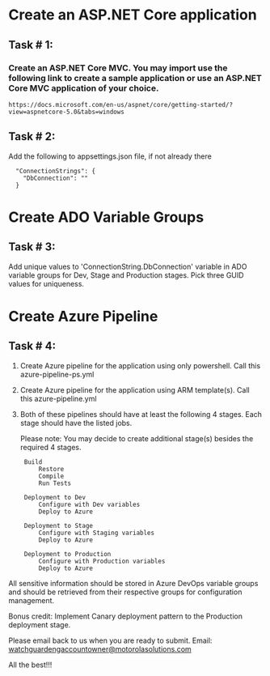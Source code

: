 # Create an ASP.NET Core application

## Task # 1:
### Create an ASP.NET Core MVC. You may import use the following link to create a sample application or use an ASP.NET Core MVC application of your choice.
    https://docs.microsoft.com/en-us/aspnet/core/getting-started/?view=aspnetcore-5.0&tabs=windows

## Task # 2:
Add the following to appsettings.json file, if not already there
```
  "ConnectionStrings": {
    "DbConnection": ""
  }
```
# Create ADO Variable Groups

## Task # 3:
Add unique values to 'ConnectionString.DbConnection' variable in ADO variable groups for Dev, Stage and Production stages. Pick three GUID values for uniqueness.

# Create Azure Pipeline

## Task # 4:
1. Create Azure pipeline for the application using only powershell. Call this azure-pipeline-ps.yml

2. Create Azure pipeline for the application using ARM template(s). Call this azure-pipeline.yml

3. Both of these pipelines should have at least the following 4 stages. Each stage should have the listed jobs.

    Please note: You may decide to create additional stage(s) besides the required 4 stages.

        Build
            Restore
            Compile
            Run Tests
        
        Deployment to Dev
            Configure with Dev variables
            Deploy to Azure
        
        Deployment to Stage
            Configure with Staging variables
            Deploy to Azure
        
        Deployment to Production
            Configure with Production variables
            Deploy to Azure

All sensitive information should be stored in Azure DevOps variable groups and should be retrieved from their respective groups for configuration management.

Bonus credit: Implement Canary deployment pattern to the Production deployment stage.

Please email back to us when you are ready to submit. Email: watchguardengaccountowner@motorolasolutions.com

All the best!!!
